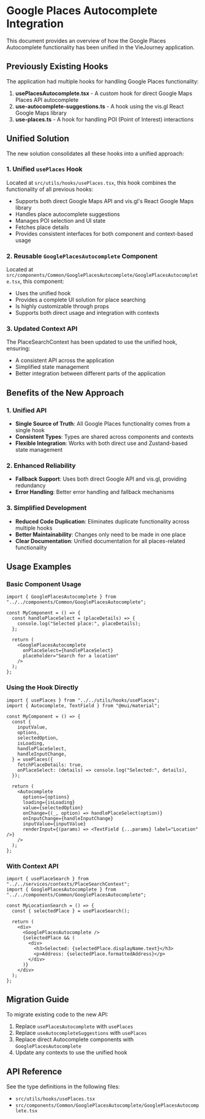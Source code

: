 # Google Places Autocomplete Integration

This document provides an overview of how the Google Places Autocomplete functionality has been unified in the VieJourney application.

## Previously Existing Hooks

The application had multiple hooks for handling Google Places functionality:

1. **usePlacesAutocomplete.tsx** - A custom hook for direct Google Maps Places API autocomplete
2. **use-autocomplete-suggestions.ts** - A hook using the vis.gl React Google Maps library
3. **use-places.ts** - A hook for handling POI (Point of Interest) interactions

## Unified Solution

The new solution consolidates all these hooks into a unified approach:

### 1. Unified `usePlaces` Hook

Located at `src/utils/hooks/usePlaces.tsx`, this hook combines the functionality of all previous hooks:

- Supports both direct Google Maps API and vis.gl's React Google Maps library
- Handles place autocomplete suggestions
- Manages POI selection and UI state
- Fetches place details
- Provides consistent interfaces for both component and context-based usage

### 2. Reusable `GooglePlacesAutocomplete` Component

Located at `src/components/Common/GooglePlacesAutocomplete/GooglePlacesAutocomplete.tsx`, this component:

- Uses the unified hook
- Provides a complete UI solution for place searching
- Is highly customizable through props
- Supports both direct usage and integration with contexts

### 3. Updated Context API

The PlaceSearchContext has been updated to use the unified hook, ensuring:

- A consistent API across the application
- Simplified state management
- Better integration between different parts of the application

## Benefits of the New Approach

### 1. Unified API

- **Single Source of Truth**: All Google Places functionality comes from a single hook
- **Consistent Types**: Types are shared across components and contexts
- **Flexible Integration**: Works with both direct use and Zustand-based state management

### 2. Enhanced Reliability

- **Fallback Support**: Uses both direct Google API and vis.gl, providing redundancy
- **Error Handling**: Better error handling and fallback mechanisms

### 3. Simplified Development

- **Reduced Code Duplication**: Eliminates duplicate functionality across multiple hooks
- **Better Maintainability**: Changes only need to be made in one place
- **Clear Documentation**: Unified documentation for all places-related functionality

## Usage Examples

### Basic Component Usage

```tsx
import { GooglePlacesAutocomplete } from "../../components/Common/GooglePlacesAutocomplete";

const MyComponent = () => {
  const handlePlaceSelect = (placeDetails) => {
    console.log("Selected place:", placeDetails);
  };

  return (
    <GooglePlacesAutocomplete
      onPlaceSelect={handlePlaceSelect}
      placeholder="Search for a location"
    />
  );
};
```

### Using the Hook Directly

```tsx
import { usePlaces } from "../../utils/hooks/usePlaces";
import { Autocomplete, TextField } from "@mui/material";

const MyComponent = () => {
  const {
    inputValue,
    options,
    selectedOption,
    isLoading,
    handlePlaceSelect,
    handleInputChange,
  } = usePlaces({
    fetchPlaceDetails: true,
    onPlaceSelect: (details) => console.log("Selected:", details),
  });

  return (
    <Autocomplete
      options={options}
      loading={isLoading}
      value={selectedOption}
      onChange={(_, option) => handlePlaceSelect(option)}
      onInputChange={handleInputChange}
      inputValue={inputValue}
      renderInput={(params) => <TextField {...params} label="Location" />}
    />
  );
};
```

### With Context API

```tsx
import { usePlaceSearch } from "../../services/contexts/PlaceSearchContext";
import { GooglePlacesAutocomplete } from "../../components/Common/GooglePlacesAutocomplete";

const MyLocationSearch = () => {
  const { selectedPlace } = usePlaceSearch();

  return (
    <div>
      <GooglePlacesAutocomplete />
      {selectedPlace && (
        <div>
          <h3>Selected: {selectedPlace.displayName.text}</h3>
          <p>Address: {selectedPlace.formattedAddress}</p>
        </div>
      )}
    </div>
  );
};
```

## Migration Guide

To migrate existing code to the new API:

1. Replace `usePlacesAutocomplete` with `usePlaces`
2. Replace `useAutocompleteSuggestions` with `usePlaces`
3. Replace direct Autocomplete components with `GooglePlacesAutocomplete`
4. Update any contexts to use the unified hook

## API Reference

See the type definitions in the following files:

- `src/utils/hooks/usePlaces.tsx`
- `src/components/Common/GooglePlacesAutocomplete/GooglePlacesAutocomplete.tsx`
